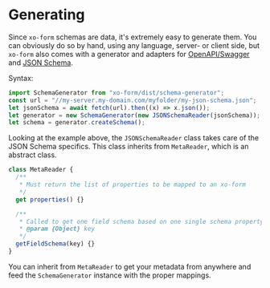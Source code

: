 # Generating

Since ```xo-form``` schemas are data, it's extremely easy to generate them. You can obviously do so by hand, using any language, server- or client side, but ```xo-form``` also comes with a generator and adapters for [OpenAPI/Swagger](https://swagger.io/specification/) and [JSON Schema](https://json-schema.org/).

Syntax:

```js
import SchemaGenerator from "xo-form/dist/schema-generator";
const url = "//my-server.my-domain.com/myfolder/my-json-schema.json";
let jsonSchema = await fetch(url).then((x) => x.json());
let generator = new SchemaGenerator(new JSONSchemaReader(jsonSchema));
let schema = generator.createSchema();
```

Looking at the example above, the ```JSONSchemaReader``` class takes care of the JSON Schema specifics. This class inherits from ```MetaReader```, which is an abstract class.

```js
class MetaReader {
  /**
   * Must return the list of properties to be mapped to an xo-form
   */
  get properties() {}

  /**
   * Called to get one field schema based on one single schema property
   * @param {Object} key 
   */
  getFieldSchema(key) {}
}
```

You can inherit from ```MetaReader``` to get your metadata from anywhere and feed the ```SchemaGenerator``` instance with the proper mappings.

